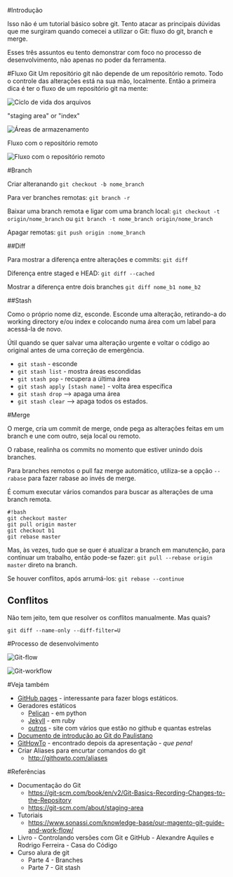 #Introdução

Isso não é um tutorial básico sobre git. Tento atacar as principais dúvidas que me surgiram quando comecei a utilizar o Git: fluxo do git, branch e merge.

Esses três assuntos eu tento demonstrar com foco no processo de desenvolvimento, não apenas no poder da ferramenta.

#Fluxo Git
Um repositório git não depende de um repositório remoto. Todo o controle das alterações está na sua mão, localmente. Então a primeira dica é ter o fluxo de um repositório git na mente: 

![Ciclo de vida dos arquivos](img/git-status-lifecycle.png)

"staging area" or "index"

![Áreas de armazenamento](img/git-working_directory-stage_area-repository.png)

Fluxo com o repositório remoto

![Fluxo com o repositório remoto](img/git-index_structure.png)

#Branch

Criar alteranando `git checkout -b nome_branch`

Para ver branches remotas: `git branch -r`

Baixar uma branch remota e ligar com uma branch local: `git checkout -t origin/nome_branch` ou `git branch -t nome_branch origin/nome_branch`

Apagar remotas: `git push origin :nome_branch`


##Diff

Para mostrar a diferença entre alterações e commits: `git diff`

Diferença entre staged e HEAD: `git diff --cached`

Mostrar a diferença entre dois branches `git diff nome_b1 nome_b2`

##Stash

Como o próprio nome diz, esconde. Esconde uma alteração, retirando-a do working directory e/ou index e colocando numa área com um label para acessá-la de novo.

Útil quando se quer salvar uma alteração urgente e voltar o código ao original antes de uma correção de emergência.

- `git stash` - esconde
- `git stash list` - mostra áreas escondidas
- `git stash pop` - recupera a última área
- `git stash apply [stash name]` - volta área específica
- `git stash drop` --> apaga uma área
- `git stash clear` --> apaga todos os estados.

#Merge

O merge, cria um commit de merge, onde pega as alterações feitas em um branch e une com outro, seja local ou remoto.

O rabase, realinha os commits no momento que estiver unindo dois branches.

Para branches remotos o pull faz merge automático, utiliza-se a opção `--rabase` para fazer rabase ao invés de merge.

É comum executar vários comandos para buscar as alterações de uma branch remota.

```
#!bash
git checkout master
git pull origin master
git checkout b1
git rebase master
```

Mas, às vezes, tudo que se quer é atualizar a branch em manutenção, para continuar um trabalho, então pode-se fazer: `git pull --rebase origin master` direto na branch.

Se houver conflitos, após arrumá-los: `git rebase --continue`


## Conflitos
Não tem jeito, tem que resolver os conflitos manualmente. Mas quais?

`git diff --name-only --diff-filter=U`




#Processo de desenvolvimento

![Git-flow](img/git-flow-overview.jpg)

![Git-workflow](img/git-workflow.png)


#Veja também
- [GitHub pages](https://pages.github.com/) - interessante para fazer blogs estáticos.
- Geradores estáticos
    - [Pelican](http://pelican.readthedocs.org/) - em python
    - [Jekyll](http://jekyllrb.com/) - em ruby
    - [outros](https://www.staticgen.com/) - site com vários que estão no github e quantas estrelas
- [Documento de introdução ao Git do Paulistano](https://goo.gl/xYNC9m)
- [GitHowTo](http://githowto.com/) - encontrado depois da apresentação - _que pena!_
- Criar Aliases para encurtar comandos do git
    - http://githowto.com/aliases

#Referências
- Documentação do Git
    - https://git-scm.com/book/en/v2/Git-Basics-Recording-Changes-to-the-Repository
    - https://git-scm.com/about/staging-area
- Tutoriais
    - https://www.sonassi.com/knowledge-base/our-magento-git-guide-and-work-flow/
- Livro - Controlando versões com Git e GitHub - Alexandre Aquiles e Rodrigo Ferreira - Casa do Código
- Curso alura de git
    - Parte 4 - Branches
    - Parte 7 - Git stash
